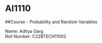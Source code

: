 # AI1110

##Course - Probability and Random Variables <br />

Name: Aditya Garg <br />
Roll Number: C22BTECH11002<br />
